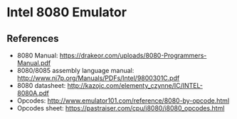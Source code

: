 # Intel 8080 Emulator

## References
- 8080 Manual: https://drakeor.com/uploads/8080-Programmers-Manual.pdf 
- 8080/8085 assembly language manual: http://www.nj7p.org/Manuals/PDFs/Intel/9800301C.pdf 
- 8080 datasheet: http://kazojc.com/elementy_czynne/IC/INTEL-8080A.pdf
- Opcodes: http://www.emulator101.com/reference/8080-by-opcode.html
- Opcodes sheet: https://pastraiser.com/cpu/i8080/i8080_opcodes.html 